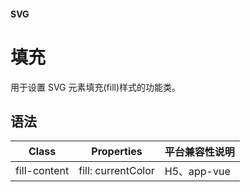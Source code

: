 #### <span class="text-lg text-gray-500 font-normal">SVG</span>

<div class="w-screen"></div>

# 填充
<a-typography-text>
    用于设置 SVG 元素填充(fill)样式的功能类。
</a-typography-text>

<CssPrefix />

## 语法
| Class | Properties | 平台兼容性说明
| --- | --- | ---
| <a-link status="success">fill-content</a-link> | <a-link>fill: currentColor</a-link> | H5、app-vue